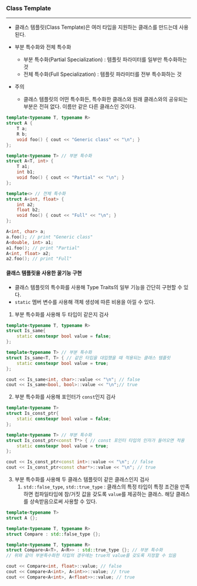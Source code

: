 
### Class Template
---

- 클래스 템플릿(Class Template)은 여러 타입을 지원하는 클래스를 만드는데 사용된다.

- 부분 특수화와 전체 특수화
	- 부분 특수화(Partial Specialization) : 템플릿 파라미터를 일부만 특수화하는 것
	- 전체 특수화(Full Specialization) : 템플릿 파라미터를 전부 특수화하는 것

- 주의
	- 클래스 템플릿의 어떤 특수화든, 특수화한 클래스와 원래 클래스와의 공유되는 부분은 전혀 없다. 이름만 같은 다른 클래스인 것이다.

```cpp
template<typename T, typename R>
struct A {
	T a;
	R b;
	void foo() { cout << "Generic class" << "\n"; }
};

template<typename T> // 부분 특수화
struct A<T, int> {
	T a1;
	int b1;
	void foo() { cout << "Partial" << "\n"; }
};

template<> // 전체 특수화
struct A<int, float> {
	int a2;
	float b2;
	void foo() { cout << "Full" << "\n"; }
};

A<int, char> a;
a.foo(); // print "Generic class"
A<double, int> a1;
a1.foo(); // print "Partial"
A<int, float> a2;
a2.foo(); // print "Full"
```


#### 클래스 템플릿을 사용한 꿀기능 구현

- 클래스 템플릿의 특수화를 사용해 Type Traits의 일부 기능을 간단히 구현할 수 있다.
- `static` 멤버 변수를 사용해 객체 생성에 따른 비용을 아낄 수 있다.

1. 부분 특수화를 사용해 두 타입이 같은지 검사
```cpp
template<typename T, typename R>
struct Is_same{
	static constexpr bool value = false;
};

template<typename T> // 부분 특수화
struct Is_same<T, T> { // 같은 타입을 대입했을 때 적용되는 클래스 템플릿
	static constexpr bool value = true;
};

cout << Is_same<int, char>::value << "\n"; // false
cout << Is_same<bool, bool>::value << "\n";// true
```

2. 부분 특수화를 사용해 포인터가 `const`인지 검사
```cpp
template<typename T>
struct Is_const_ptr{
	static constexpr bool value = false;
};

template<typename T> // 부분 특수화
struct Is_const_ptr<const T*> { // const 포인터 타입의 인자가 들어오면 적용
	static constexpr bool value = true;
};

cout << Is_const_ptr<const int>::value << "\n"; // false
cout << Is_const_ptr<const char*>::value << "\n"; // true
```

3. 부분 특수화를 사용해 두 클래스 템플릿이 같은 클래스인지 검사
	1. `std::false_type`, `std::true_type` : 클래스의 특정 타입이 특정 조건을 만족하면 컴파일타임에 참/거짓 값을 갖도록 `value`를 제공하는 클래스. 해당 클래스를 상속받음으로써 사용할 수 있다.
```cpp
template<typename T>
struct A {};

template<typename T, typename R>
struct Compare : std::false_type {};

template<typename T, typename R>
struct Compare<A<T>, A<R>> : std::true_type {}; // 부분 특수화
// 위와 같이 부분특수화한 타입의 경우에는 true의 value를 갖도록 지정할 수 있음

cout << Compare<int, float>::value; // false
cout << Compare<A<int>, A<int>>::value; // true
cout << Compare<A<int>, A<float>>::value; // true
```

